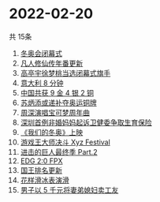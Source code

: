 # 2022-02-20
  共 15条

  <!-- BEGIN -->
  <!-- 最后更新时间:Sun Feb 20 2022 14:10:16 GMT+0000 (Coordinated Universal Time) -->
  1. [冬奥会闭幕式](https://www.zhihu.com/search?q=冬奥会闭幕式)
1. [凡人修仙传年番更新](https://www.zhihu.com/search?q=凡人修仙传)
1. [高亭宇徐梦桃当选闭幕式旗手](https://www.zhihu.com/search?q=闭幕式旗手)
1. [意大利 8 分钟](https://www.zhihu.com/search?q=意大利八分钟)
1. [中国共获 9 金 4 银 2 铜](https://www.zhihu.com/search?q=冬奥会闭幕)
1. [苏炳添或递补夺奥运铜牌](https://www.zhihu.com/search?q=苏炳添)
1. [周深演唱宝可梦周年曲](https://www.zhihu.com/search?q=宝可梦)
1. [深圳首例非婚妈妈起诉卫健委争取生育保险](https://www.zhihu.com/search?q=非婚妈妈争取生育保险)
1. [《我们的冬奥》上映](https://www.zhihu.com/search?q=我们的冬奥)
1. [游戏王大师决斗 Xyz Festival](https://www.zhihu.com/search?q=游戏王)
1. [进击的巨人最终季 Part.2](https://www.zhihu.com/search?q=进击的巨人)
1. [EDG 2:0 FPX](https://www.zhihu.com/search?q=edg)
1. [国王排名更新](https://www.zhihu.com/search?q=国王排名)
1. [花样滑冰表演滑](https://www.zhihu.com/search?q=表演滑)
1. [男子以 5 千元将妻弟媳妇卖工友](https://www.zhihu.com/search?q=男子将妻弟媳妇卖给工友)
  <!-- END -->
  